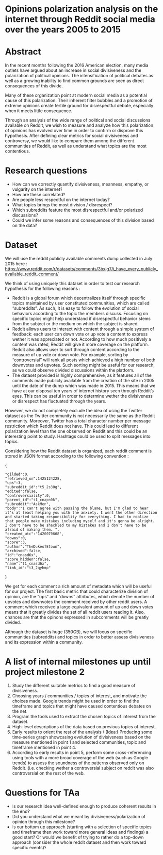 # Opinions polarization analysis on the internet through Reddit social media over the years 2005 to 2015

# Abstract
In the recent months following the 2016 American election, many media outlets have argued about an increase in social divisiveness and the polarization of political opinions. The intensification of political debates as well as a growing inability to find common grounds are seen as direct consequences of this divide.

Many of these organization point at modern social media as a potential cause of this polarization. Their inherent filter bubbles and a promotion of extreme opinions create fertile ground for disrespectful debate, especially when it meets little consequence.

Through an analysis of the wide range of political and social discussions available on Reddit, we wish to measure and analyze how this polarization of opinions has evolved over time in order to confirm or disprove this hypothesis. After defining clear metrics for social divisiveness and controversy, we would like to compare them among the different communities of Reddit, as well as understand what topics are the most contentious.

# Research questions
- How can we correctly quantify divisiveness, meanness, empathy, or vulgarity on the internet?
- How are these correlated?
- Are people less respectful on the internet today?
- What topics brings the most division / disrespect?
- Which subreddits feature the most disrespectful and/or polarized discussions?
- Could we infer some reasons and consequences of this division based on the data?

# Dataset
We will use the reddit publicly available comments dump collected in July 2015 here : https://www.reddit.com/r/datasets/comments/3bxlg7/i_have_every_publicly_available_reddit_comment/

We think of using uniquely this dataset in order to test our research hypothesis for the following reasons :

- Reddit is a global forum which decentralizes itself through specific topics maintained by user constituted communities, which are called “subreddits”. As such, it is easy to follow the evolution of social behaviors according to the topic the members discuss. Focusing on specific topics might help understand if disrespectful behavior stems from the subject or the medium on which the subject is shared.
- Reddit allows users to interact with content through a simple system of feedback: each user can down vote or up vote a content to express wether it was appreciated or not. According to how much positively a content was rated, Reddit will give it more coverage on the platform. Reddit also allows user to sort through content according to the measure of up vote or down vote. For example, sorting by “controversial” will rank all posts which achieved a high number of both downvotes and upvotes. Such sorting might be useful for our research, as we could observe divided discussions within the platform.
- The dataset provided is highly comprehensive, as it features all of the comments made publicly available from the creation of the site in 2005 until the date of the dump which was made in 2015. This means that we have at our disposal ten years of internet history seen through Reddit’s eyes. This can be useful in order to determine wether the divisiveness or disrespect has fluctuated through the years.

However, we do not completely exclude the idea of using the Twitter dataset as the Twitter community is not necessarily the same as the Reddit community. Moreover, Twitter has a total character number per message restriction which Reddit does not have. This could lead to different polarization level than the one observed on Reddit and this could be an interesting point to study. Hashtags could be used to split messages into topics.

Considering how the Reddit dataset is organized, each reddit comment is stored in JSON format according to the following convention :

{

    "gilded":0,
    "retrieved_on":1425124228,
    "ups":3,
    "subreddit_id":"t5_2s30g",
    "edited":false,
    "controversiality":0,
    "parent_id":"t1_cnapn0k",
    "subreddit":"AskMen",
    "body":"I can't agree with passing the blame, but I'm glad to hear it's at least helping you with the anxiety. I went the other direction and started taking responsibility for everything. I had to realize that people make mistakes including myself and it's gonna be alright. I don't have to be shackled to my mistakes and I don't have to be afraid of making them. ",
    "created_utc":"1420070668",
    "downs":0,
    "score":3,
    "author":”TheDukeofEtown",
    "archived":false,
    "id":"cnasd6x",
    "score_hidden":false,
    "name":"t1_cnasd6x",
    "link_id":"t3_2qyhmp"
  }

We get for each comment a rich amount of metadata which will be useful for our project. The first basic metric that could characterize division of opinion, are the “ups” and “downs” attributes, which denote the number of upvotes and downvotes the comment received by other reddit users. A comment which received a large equivalent amount of up and down votes means that it greatly divides the set of all reddit users reading it. Also, chances are that the opinons expressed in subcomments will be greatly divided.

Although the dataset is huge (350GB), we will focus on specific communities (subreddits) and topics in order to better assess divisiveness and its expression within a community.

# A list of internal milestones up until project milestone 2
1. Study the different suitable metrics to find a good measure of divisiveness.
2. Choosing years / communities / topics of interest, and motivate the choices made. Google trends might be used in order to find the timeframe and topics that might have caused contentious debates on the net.
3. Program the tools used to extract the chosen topics of interest from the dataset.
4. High-level descriptions of the data based on previous topics of interest.
5. Early results to orient the rest of the analysis / (Idea:) Producing some time-series graph showcasing evolution of divisiveness based on the measure mentioned in point 1 and selected communities, topic and timeframe mentioned in point 4.
6. According to early results in point 5, perform some cross-referencing using tools with a more broad coverage of the web (such as Google trends) to assess the soundness of the patterns observed only on Reddit. (i.e. checking wether a controversial subject on reddit was also controversial on the rest of the web.

# Questions for TAa
- Is our research idea well-defined enough to produce coherent results in the end?
- Did you understand what we meant by divisiveness/polarization of opinion through this milestone?
- Is our bottom up approach (starting with a selection of specific topics and timeframe then work toward more general ideas and findings) a good start? Or would we benefit of trying to rather do a top-down approach (consider the whole reddit dataset and then work toward specific events)?
